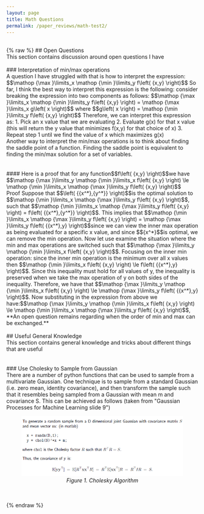 ```yaml
---
layout: page
title: Math Questions
permalink: /paper_reviews/math-test2/
---
```

<br />
{% raw %}
## Open Questions  
<br />
This section contains discussion around open questions I have  
<br />
<br />
### Interpretation of min/max operations  
<br />
A question I have struggled with that is how to interpret the expression:  
$$\mathop {\max }\limits_x \mathop {\min }\limits_y f\left( {x,y} \right)$$  
So far, I think the best way to interpret this expression is the following: consider breaking the expression into two components as follows:  
$$\mathop {\max }\limits_x \mathop {\min }\limits_y f\left( {x,y} \right) = \mathop {\max }\limits_x g\left( x \right)$$ where $$g\left( x \right) = \mathop {\min }\limits_y f\left( {x,y} \right)$$  
Therefore, we can interpret this expression as:  
1. Pick an x value that we are evaluating  
2. Evaluate g(x) for that x value (this will return the y value that minimizes f(x,y) for that choice of x)  
3. Repeat step 1 until we find the value of x which maximizes g(x)  
<br />
Another way to interpret the min/max operations is to think about finding the saddle point of a function. Finding the saddle point is equivalent to finding the min/max solution for a set of variables.  
<br />
<br />
<br />
#### Here is a proof that for any function$$f\left( {x,y} \right)$$we have $$\mathop {\max }\limits_y \mathop {\min }\limits_x f\left( {x,y} \right) \le \mathop {\min }\limits_x \mathop {\max }\limits_y f\left( {x,y} \right)$$   
<br />
Proof  
Suppose that $$\left( {{x^*},{y^*}} \right)$$is the optimal solution to $$\mathop {\min }\limits_x \mathop {\max }\limits_y f\left( {x,y} \right)$$, such that $$\mathop {\min }\limits_x \mathop {\max }\limits_y f\left( {x,y} \right) = f\left( {{x^*},{y^*}} \right)$$. This implies that $$\mathop {\min }\limits_x \mathop {\max }\limits_y f\left( {x,y} \right) = \mathop {\max }\limits_y f\left( {{x^*},y} \right)$$since we can view the inner max operation as being evaluated for a specific x value, and since $${x^*}$$is optimal, we can remove the min operation.   
Now let use examine the situation where the min and max operations are switched such that $$\mathop {\max }\limits_y \mathop {\min }\limits_x f\left( {x,y} \right)$$. Focusing on the inner min operation: since the inner min operation is the minimum over all x values then $$\mathop {\min }\limits_x f\left( {x,y} \right) \le f\left( {{x^*},y} \right)$$.  Since this inequality must hold for all values of y, the inequality is preserved when we take the max operation of y on both sides of the inequality. Therefore, we have that $$\mathop {\max }\limits_y \mathop {\min }\limits_x f\left( {x,y} \right) \le \mathop {\max }\limits_y f\left( {{x^*},y} \right)$$. Now substituting in the expression from above we have:$$\mathop {\max }\limits_y \mathop {\min }\limits_x f\left( {x,y} \right) \le \mathop {\min }\limits_x \mathop {\max }\limits_y f\left( {x,y} \right)$$,   
 **An open question remains regarding when the order of min and max can be exchanged.**  
<br />
<br />
## Useful General Knowledge  
<br />
This section contains general knowledge and tricks about different things that are useful  
<br />
<br />
<br />
### Use Cholesky to Sample from Gaussian  
<br />
There are a number of python functions that can be used to sample from a multivariate Gaussian. One technique is to sample from a standard Gaussian (i.e. zero mean, identity covariance), and then transform the sample such that it resembles being sampled from a Gaussian with mean m and covariance S. This can be achieved as follows (taken from "Gaussian Processes for Machine Learning slide 9")  
<br />
<figure><center><img src="/assets/img/math-test2/image1.png" alt="Figure 1. Cholesky Algorithm" width="500"/> <figcaption> <em>Figure 1. Cholesky Algorithm </em> </figcaption> </center></figure>  
   
<br />
<br />
{% endraw %}
